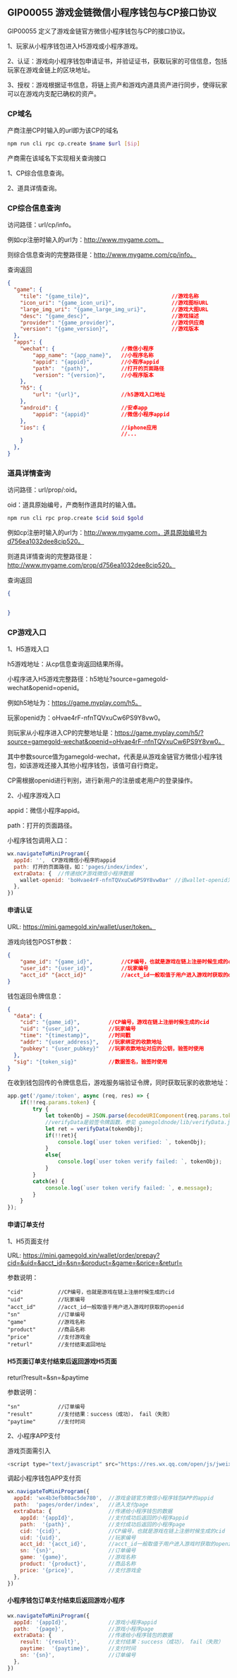 ## GIP00055 游戏金链微信小程序钱包与CP接口协议

GIP00055 定义了游戏金链官方微信小程序钱包与CP的接口协议。

1、玩家从小程序钱包进入H5游戏或小程序游戏。

2、认证：游戏向小程序钱包申请证书，并验证证书，获取玩家的可信信息，包括玩家在游戏金链上的区块地址。

3、授权：游戏根据证书信息，将链上资产和游戏内道具资产进行同步，使得玩家可以在游戏内支配已确权的资产。

### CP域名
产商注册CP时输入的url即为该CP的域名
```bash
npm run cli rpc cp.create $name $url [$ip]
```
产商需在该域名下实现相关查询接口

1、CP综合信息查询。

2、道具详情查询。

### CP综合信息查询

访问路径：url/cp/info。

例如cp注册时输入的url为：http://www.mygame.com。

则综合信息查询的完整路径是：http://www.mygame.com/cp/info。

查询返回
```json
{
  "game": {
    "tile": "{game_tile}",                          //游戏名称
    "icon_uri": "{game_icon_uri}",                  //游戏图标URL
    "large_img_uri": "{game_large_img_uri}",        //游戏大图URL
    "desc": "{game_desc}",                          //游戏描述
    "provider": "{game_provider}",                  //游戏供应商
    "version": "{game_version}",                    //游戏版本
  },
  "apps": {
    "wechat": {                     //微信小程序
        "app_name": "{app_name}",   //小程序名称
        "appid": "{appid}",         //小程序appid
        "path":  "{path}",          //打开的页面路径
        "version": "{version}",     //小程序版本
    },
    "h5": {
        "url": "{url}",             //h5游戏入口地址
    },
    "android": {                    //安卓app
        "appid": "{appid}"          //微信小程序appid
    },
    "ios": {                        //iphone应用
                                    //...
    }
  },
}
```

### 道具详情查询

访问路径：url/prop/:oid。

oid：道具原始编号，产商制作道具时的输入值。

```bash
npm run cli rpc prop.create $cid $oid $gold
```
例如cp注册时输入的url为：http://www.mygame.com，道具原始编号为d756ea1032dee8cip520。

则道具详情查询的完整路径是：http://www.mygame.com/prop/d756ea1032dee8cip520。

查询返回
```json
{

  
}
```

### CP游戏入口
1、H5游戏入口

h5游戏地址：从cp信息查询返回结果所得。

小程序进入H5游戏完整路径：h5地址?source=gamegold-wechat&openid=openid。


例如h5地址为：https://game.myplay.com/h5。

玩家openid为：oHvae4rF-nfnTQVxuCw6PS9Y8vw0。

则玩家从小程序进入CP的完整地址是：https://game.myplay.com/h5/?source=gamegold-wechat&openid=oHvae4rF-nfnTQVxuCw6PS9Y8vw0。

其中参数source值为gamegold-wechat，代表是从游戏金链官方微信小程序钱包，如该游戏还接入其他小程序钱包，该值可自行商定。

CP需根据openid进行判别，进行新用户的注册或老用户的登录操作。

2、小程序游戏入口

appid：微信小程序appid。

path：打开的页面路径。

小程序钱包调用入口：

```javascript
wx.navigateToMiniProgram({
  appId: '',  CP游戏微信小程序的appid
  path: 打开的页面路径，如：'pages/index/index',
  extraData: {  //传递给CP游戏微信小程序数据
    wallet-openid: 'boHvae4rF-nfnTQVxuCw6PS9Y8vw0ar' //该wallet-openid为钱包小程序的用户openid，非CP小程序的openid
  },
})
```

#### 申请认证
URL: https://mini.gamegold.xin/wallet/user/token。

游戏向钱包POST参数：
```json
{
    "game_id": "{game_id}",         //CP编号，也就是游戏在链上注册时候生成的cid
    "user_id": "{user_id}",         //玩家编号
    "acct_id" "{acct_id}"           //acct_id一般取值于用户进入游戏时获取的openid
}

```
钱包返回令牌信息：
```json
{
  "data": {
    "cid": "{game_id}",         //CP编号，游戏在链上注册时候生成的cid
    "uid": "{user_id}",         //玩家编号
    "time": "{timestamp}",      //时间戳
    "addr": "{user_address}",   //玩家绑定的收款地址
    "pubkey": "{user_pubkey}"   //玩家收款地址对应的公钥，验签时使用
  },
  "sig": "{token_sig}"          //数据签名，验签时使用
}
```
在收到钱包回传的令牌信息后，游戏服务端验证令牌，同时获取玩家的收款地址：
```javascript
app.get('/game/:token', async (req, res) => { 
    if(!!req.params.token) {
        try {
            let tokenObj = JSON.parse(decodeURIComponent(req.params.token));
            //verifyData是验签令牌函数，参见 gamegoldnode/lib/verifyData.js
            let ret = verifyData(tokenObj); 
            if(!!ret){
                console.log(`user token verified: `, tokenObj);
            }
            else{
                console.log(`user token verify failed: `, tokenObj);
            }
        }
        catch(e) {
            console.log(`user token verify failed: `, e.message);
        }
    }
});
```

#### 申请订单支付
1、H5页面支付

URL: https://mini.gamegold.xin/wallet/order/prepay?cid=&uid=&acct_id=&sn=&product=&game=&price=&returl=

参数说明：
```
"cid"           //CP编号，也就是游戏在链上注册时候生成的cid
"uid"           //玩家编号
"acct_id"       //acct_id一般取值于用户进入游戏时获取的openid
"sn"            //订单编号
"game"          //游戏名称
"product"       //商品名称
"price"         //支付游戏金
"returl"        //支付结束返回地址
```

#### H5页面订单支付结束后返回游戏H5页面
returl?result=&sn=&paytime

参数说明：
```
"sn"            //订单编号
"result"        //支付结果：success（成功）， fail（失败）
"paytime"       //支付时间
```

2、小程序APP支付

游戏页面需引入

```javascript
<script type="text/javascript" src="https://res.wx.qq.com/open/js/jweixin-1.3.2.js"></script>
```

调起小程序钱包APP支付页

```javascript
wx.navigateToMiniProgram({
  appId: 'wx4b3efb80ac5de780',  //游戏金链官方微信小程序钱包APP的appid
  path:  'pages/order/index',   //进入支付page
  extraData: {                  //传递给小程序钱包的数据
    appId: '{appId}',           //支付成功后返回的小程序appid
    path:  '{path}',            //支付成功后返回的小程序page
    cid: '{cid}',               //CP编号，也就是游戏在链上注册时候生成的cid
    uid: '{uid}',               //玩家编号
    acct_id: '{acct_id}',       //acct_id一般取值于用户进入游戏时获取的openid
    sn: '{sn}',                 //订单编号
    game: '{game}',             //游戏名称
    product: '{product}',       //商品名称
    price: '{price}',           //支付游戏金
  },
})
```

#### 小程序钱包订单支付结束后返回游戏小程序

```javascript
wx.navigateToMiniProgram({
  appId: '{appId}',             //游戏小程序appid
  path:  '{page}',              //游戏小程序page
  extraData: {                  //传递给小程序钱包的数据
    result: '{result}',         //支付结果：success（成功）， fail（失败）
    paytime:  '{paytime}',      //支付时间
    sn: '{sn}',                 //订单编号
  },
})
```